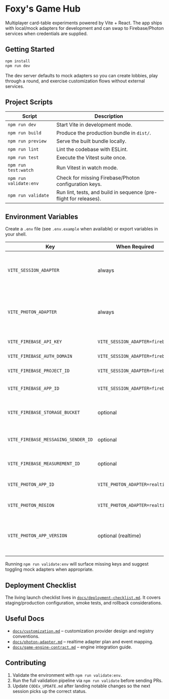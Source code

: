 # Foxy's Game Hub

Multiplayer card-table experiments powered by Vite + React. The app ships with local/mock adapters for development and can swap to Firebase/Photon services when credentials are supplied.

## Getting Started

```bash
npm install
npm run dev
```

The dev server defaults to mock adapters so you can create lobbies, play through a round, and exercise customization flows without external services.

## Project Scripts

| Script | Description |
| --- | --- |
| `npm run dev` | Start Vite in development mode. |
| `npm run build` | Produce the production bundle in `dist/`. |
| `npm run preview` | Serve the built bundle locally. |
| `npm run lint` | Lint the codebase with ESLint. |
| `npm run test` | Execute the Vitest suite once. |
| `npm run test:watch` | Run Vitest in watch mode. |
| `npm run validate:env` | Check for missing Firebase/Photon configuration keys. |
| `npm run validate` | Run lint, tests, and build in sequence (pre-flight for releases). |

## Environment Variables

Create a `.env` file (see `.env.example` when available) or export variables in your shell.

| Key | When Required | Purpose |
| --- | --- | --- |
| `VITE_SESSION_ADAPTER` | always | `firebase` (default) or `mock`. Switch to `mock` for offline testing. |
| `VITE_PHOTON_ADAPTER` | always | `local` (default) or `realtime`. Realtime requires Photon credentials. |
| `VITE_FIREBASE_API_KEY` | `VITE_SESSION_ADAPTER=firebase` | Firebase Web API key. |
| `VITE_FIREBASE_AUTH_DOMAIN` | `VITE_SESSION_ADAPTER=firebase` | Firebase auth domain. |
| `VITE_FIREBASE_PROJECT_ID` | `VITE_SESSION_ADAPTER=firebase` | Firebase project id. |
| `VITE_FIREBASE_APP_ID` | `VITE_SESSION_ADAPTER=firebase` | Firebase application id. |
| `VITE_FIREBASE_STORAGE_BUCKET` | optional | Storage bucket for future uploads. |
| `VITE_FIREBASE_MESSAGING_SENDER_ID` | optional | Messaging sender id, used for analytics. |
| `VITE_FIREBASE_MEASUREMENT_ID` | optional | Measurement id for analytics. |
| `VITE_PHOTON_APP_ID` | `VITE_PHOTON_ADAPTER=realtime` | Photon Realtime App ID. |
| `VITE_PHOTON_REGION` | `VITE_PHOTON_ADAPTER=realtime` | Photon region (e.g. `us`). |
| `VITE_PHOTON_APP_VERSION` | optional (realtime) | Optional app/build version forwarded to the Photon transport. |

Running `npm run validate:env` will surface missing keys and suggest toggling mock adapters when appropriate.

## Deployment Checklist

The living launch checklist lives in [`docs/deployment-checklist.md`](./docs/deployment-checklist.md). It covers staging/production configuration, smoke tests, and rollback considerations.

## Useful Docs

- [`docs/customization.md`](./docs/customization.md) – customization provider design and registry conventions.
- [`docs/photon-adapter.md`](./docs/photon-adapter.md) – realtime adapter plan and event mapping.
- [`docs/game-engine-contract.md`](./docs/game-engine-contract.md) – engine integration guide.

## Contributing

1. Validate the environment with `npm run validate:env`.
2. Run the full validation pipeline via `npm run validate` before sending PRs.
3. Update `CODEx_UPDATE.md` after landing notable changes so the next session picks up the correct status.
